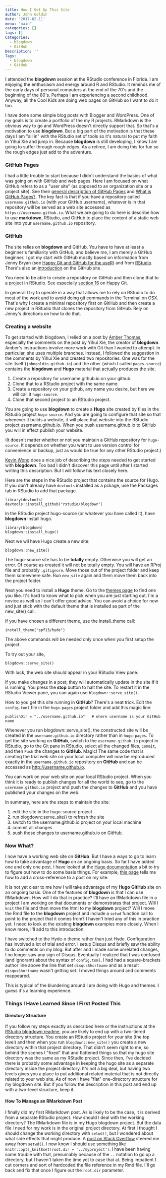 ```yaml
---
title: How I Set Up This Site
author: John Goldin
date: '2017-02-11'
menu: "main"
categories: []
tags: []
Categories:
  - blogdown
  - GitHub
Description: ''
Tags:
  - blogdown
  - GitHub
---
```

I attended the **blogdown** session at the RStudio conference in Florida. I am enjoying the enthusiasm and energy around R and RStudio.
It reminds me of the early days of personal computers at the end of the 70's and the beginning of the 80's. Perhaps I am experiencing a second
childhood. Anyway, all the Cool Kids are doing web pages on GitHub so I want to do it too.

I have done some simple blog posts with Blogger and WordPress. One of my goals is to create a portfolio of the my R projects.
RMarkdown is the obvious way to go and WordPress doesn't directly support
that. So that's a motivation to use **blogdown**. But a big  part of the
motivation is that these days I am "all in" with the RStudio set of
tools so it's natural to put my faith in Yihui Xie and jump in. Because **blogdown** is still developing,
I know I am going to suffer through rough edges. As a retiree, I am
doing this for fun so the rough edges just add to the adventure.

### GitHub Pages
I had a little trouble to start because I didn't understand the basics of
what was going on with GitHub and web pages. Here I am focused on what GitHub refers to as a "user site" (as opposed to an organization site or a project site). See their [general description of GitHub Pages](https://pages.github.com/) and [What is GitHub Pages?](https://help.github.com/articles/what-is-github-pages). The key
fact is that if you have a repository called `username.github.io` (with your
GitHub username), whatever is in that repository will be served
as a web site accessed as `https://username.github.io`. What
we are going to do here is describe how to use **markdown**, RStudio,
and GitHub to place the content of a static web site into
your `username.github.io` repository.

### GitHub
The site relies on **blogdown** and GitHub. You have to have at least a beginner's familiarity with GitHub, and believe me, I am merely a
GitHub beginner. I got my start with GitHub mostly based on information
from Jenny Bryan (see [Happy Git and GitHub for the useR](http://happygitwithr.com/)) and from [RStudio](https://support.rstudio.com/hc/en-us/articles/200532077-Version-Control-with-Git-and-SVN). There's also an [introduction](https://guides.github.com/activities/hello-world/) on the GitHub site.

You need to be able to create a repository on GitHub and then
clone that to a project in RStudio. See especially [section 16](http://happygitwithr.com/new-github-first.html) on Happy Git.

In general I try to operate in a way that allows me to rely on RStudio to do most of the work and to avoid doing git commands in the Terminal on OSX.
That's why I create a minimal repository first on GitHub and then create
a new project in RStudio that clones the repository from GitHub. Rely on
Jenny's directions on how to do that.

### Creating a website
To get started with blogdown, I relied on a post by [Amber Thomas](https://proquestionasker.github.io/blog/Making_Site/),
especially the comments on the post by Yihui Xie, the creator of
**blogdown**. Amber's instructions involve more work with Git than I wanted
to attempt. In particular, she uses multiple branches. Instead,
I followed the suggestion in the comments by Yihui Xie and created two repositories.
One was for the site itself (`johngoldin.github.io`) and the other (which I called `pages-source`) contains the **blogdown** and **Hugo** material
that actually produces the site. 

1. Create a repository for username.github.io on your github.
2. Clone that to a RStudio project with the same name.
3. Create a repository on your github, any name you desire, but here we will call it `hugo-source`.
4. Clone that second project to an RStudio project.

You are going to use **blogdown** to create a **Hugo** site created by files in the RStudio project
`hugo-source`. And you are going to configure that site
so that whenever it builds a website, it will place that
website into the RStudio project username.github.io.
When you push username.github.io to GitHub you will in effect
publish your website.

(It doesn't matter whether or not you maintain
a GitHub repository for `hugo-source`. It depends on whether
you want to use version control for convenience or backup, just
as would be true for any other RStudio project.)

[Kevin Wong](http://kevinfw.com/post/blogging-with-r-markdown/) does a nice
job of describing the steps needed to get started with **blogdown**. Too bad
I didn't discover this page until after I started writing this description. But I will follow his text closely here.

Here are the steps in the RStudio project that contains the source for Hugo. If you don't already have `devtools` installed as a pckage, use the Packages tab in RStudio to add that package.

```
library(devtools)
devtools::install_github("rstudio/blogdown")
```

In the RStudio project hugo-source (or whatever you have called it), have
**blogdown** install hugo.

```
library(blogdown)
blogdown::install_hugo()
```

Next we wil have Hugo create a new site:

```
blogdown::new_site()
```

The hugo-source site has to be **totally** empty. Otherwise you will get an error. Of course as created it will not be totally empty.
You will have an RProj file and probably `.gitignore`.  Move those
out of the project folder and keep them somewhere safe. Run
`new_site` again and them move them back into the project folder.

Next you need to install a **Hugo** theme. Go to the [themes page](http://themes.gohugo.io/) to find one you like. 
It's hard to know what to pick when you are just starting out.
I'm a novice as well so I can't offer good advice. You can
avoid a choice for now and just stick with the default theme
that is installed as part of the new_site() call.

If you have chosen a different theme, use the install_theme call:

```
install_theme("spf13/hyde")
```

The above commands  will be needed only once when you first
setup the project.

To try out your site, 
```
blogdown::serve_site()
```

With luck, the web site should appear in your RStudio View pane.

If you make changes in a post, they will automatically update
in the site if it is running, You press the **stop** button to halt the site. To restart it in the RStudio Viewer pane, you
can again use `blogdown::serve_site()`.

How to you get this site running in **GitHub**? There's a neat trick.
Edit the `config.toml` file in the `hugo-pages` project folder and
add this magic line:

```
publishDir = "../username.github.io"   # where username is your GitHub name
```

Whenever you run blogdown::serve_site(), the constructed site will be
created in the `username.github.io` directory rather than in `hugo-pages`.
To get the site working on **GitHub**, switch to the `username.github.io` project in RStudio,
go to the Git pane in RStudio, select all the changed files, `Commit`, 
and then `Push` the changes to **GitHub**. Magic! The same code
that is creating the trial web site on your local computer will
now be reproduced exactly in the `username.github.io`
repository on **GitHub** and can be accessed as http://username.github.io.

You can work on your web site on your local RStudio project. When you think it is ready to publish changes
for all the world to see, go to the `username.github.io` project and
push the changes to **GitHub** and you have published your changes on the web.

In summary, here are the steps to maintain the site:  
1. edit the site in the hugo-source project  
2. run blogdown::serve_site() to refresh the site  
3. switch to the username.github.io project on your local machine  
4. commit all changes  
5. push those changes to username.github.io on GitHub.  

### Now What?
I now have a working web site on **GitHub**. But I have a ways to go to learn
how to take advantage of **Hugo** on an ongoing basis. So far I have added
one and only one post. I have looked at the [Hugo documentation](http://gohugo.io/overview/usage/) a bit to try to figure out how to do some basis things.
For example, [this page](https://gohugo.io/extras/shortcodes#ref-relref) tells
me how to add a cross-reference to a post on my site.

It is not yet clear to me how I will take advantage of my **Hugo** **GitHub** site on an ongoing basis.
One of the features of **blogdown** is that I can use RMarkdown.
How will I do that in practice?
I'll have an RMarkdown file in a project I am working on that
documents or demonstrates that project. Will I `knit` the file
and then move the html to my **blogdown** project? Will
I move the Rmd file to the **blogdown** project and include a `setwd` function
call to point to the project that it comes from? I haven't
tried any of this in practice yet. I need to look at the existing **blogdown**
examples more closely. When I know more, I'll add to this introduction.

I have switched to the Hyde-x theme rather than just Hyde.
Configuration has involved a lot of trial and error.
I setup Disqus and briefly saw the ability to do comments on my blog. But after and I made some unrelated changes, 
I no longer saw any sign of Disqus.
Eventually I realized that I was confused (and ignorant) about the
syntax of `config.toml`. I had had a square-brackets author line above
the line that set `disqusShortname` and as a result `disqusShortname`
wasn't getting set. I moved things around and comments reappeared.

This is typical of the blundering around I am doing with Hugo and themes.
I guess it's a learning experience.

### Things I Have Learned Since I First Posted This

#### Directory Structure
If you follow my steps exactly as described here or the instructions at the [RStudio blogdown readme](https://github.com/rstudio/blogdown), you
are likely to end up with a two-tiered directory structure. You create an
RStudio project for your site (the top level) and then when you run `blogdown::new_site()` you create a new directory within that project
directory. That didn't seem right to me, so behind the scenes I "fixed" that
and flattened things so that my hugo site directory was the same as my RStudio project.
Since then, I've decided there is probably some advantage in keeping
the hugo site as a separate directory inside the project directory. It's not
a big deal, but having two levels gives you a place to put additional related
material that is not directly related to your web site. As of now I have "flat" one-directory structure for my blogdown site. But if you
follow the description in this post and end up with a two-level structure,
keep it.

#### How To Manage an RMarkdown Post
I finally did my first RMarkdown post. As is likely to be the case,
it is derived from a separate RStudio project. How should I deal with the
working directory? The RMarkdown file is in my Hugo blogdown project. But
the data file I need for my work is in the original project directory.
At first I thought I should change the working directory with `setwd()`,
but I wondered about what side effects that might produce.
A [post on Stack Overflow](http://stackoverflow.com/questions/20060518/in-rstudio-rmarkdown-how-to-setwd) steered me away from `setwd()`. 
I now know I should use something like `knitr::opts_knit$set(root.dir = '../myproject')`. I have been having some trouble with that,
presumably because of the `..` notation to go up a directory, but
I haven't taken the time yet to case that at. Being impatient I cut
corners and sort of hardcoded the file reference in my Rmd file. I'll go back
and fix that once I figure out the `root.dir` parameter.



